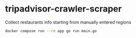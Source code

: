 # tripadvisor-crawler-scraper

Collect restaurants info starting from manually entered regions

```bash
docker compose run --rm app go run main.go
```
